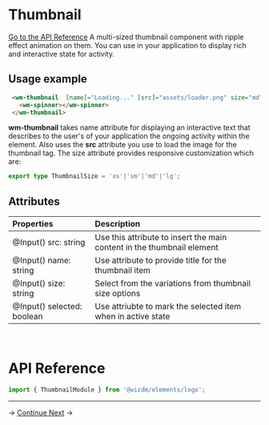 <!-- toc: reference.json -->

# Thumbnail

[Go to the API Reference](#api-reference)
A multi-sized thumbnail component with ripple effect animation on them. You can use in your application to display rich and interactive state for activity. 


## Usage example
```html
 <wm-thumbnail  [name]="Loading..." [src]="assets/loader.png" size="md">
   <wm-spinner></wm-spinner>
 </wm-thumbnail>

```
**wm-thumbnail** takes name attribute for displaying an interactive text that describes to the user's of your application the ongoing activity within the element. Also uses the **src** attribute you use to load the image for the thumbnail tag.
The size attribute provides responsive customization which are: 


```typescript
export type ThumbnailSize = 'xs'|'sm'|'md'|'lg';

```


## Attributes

| **Properties**             | **Description**                                                        |
| :------------------------- | :--------------------------------------------------------------------- |
| @Input() src: string       | Use this attribute to insert the main content in the thumbnail element |
| @Input() name: string      | Use attribute to provide title for the thumbnail item                  |
| @Input() size: string      | Select from the variations from thumbnail size options                 |
| @Input() selected: boolean | Use attriubte to mark the selected item when in active state           |

&nbsp;

# API Reference
```typescript
import { ThumbnailModule } from '@wizdm/elements/logo';

```
---


->
[Continue Next](docs/toc?go=next) 
->  

  
